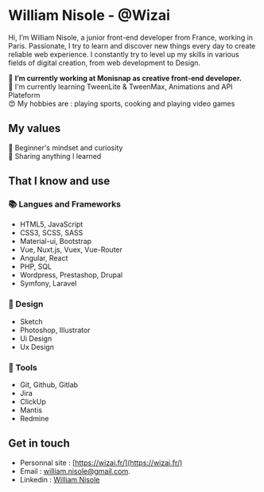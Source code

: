 # William Nisole - @Wizai

Hi, I’m William Nisole, a junior front-end developer from France, working in Paris. Passionate, I try to learn and discover new things every day to create reliable web experience. I constantly try to level up my skills in various fields of digital creation, from web development to Design.

🔭 **I’m currently working at Monisnap as creative front-end developer.** <br>
🌱 I'm currently learning TweenLite & TweenMax, Animations and API Plateform <br>
😍 My hobbies are : playing sports, cooking and playing video games <br>

## My values
🍏 Beginner's mindset and curiosity<br>
🙌 Sharing anything I learned<br>

## That I know and use
###  📚 Langues and Frameworks
- HTML5, JavaScript
- CSS3, SCSS, SASS
- Material-ui, Bootstrap
- Vue, Nuxt.js, Vuex, Vue-Router
- Angular, React
- PHP, SQL
- Wordpress, Prestashop, Drupal
- Symfony, Laravel

### 🎨 Design
- Sketch
- Photoshop, Illustrator
- Ui Design
- Ux Design

### 🔧 Tools
- Git, Github, Gitlab
- Jira
- ClickUp
- Mantis
- Redmine

## Get in touch
* Personnal site : [https://wizai.fr/](https://wizai.fr/)
* Email : [william.nisole@gmail.com](mailto:william/nisole@gmail.com).
* Linkedin : [William Nisole](https://www.linkedin.com/in/william-nisole-01153a116/?originalSubdomain=fr)
